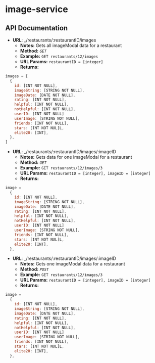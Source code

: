 # image-service

## API Documentation

* **URL**: _/restaurants/:restaurantID/images
  * **Notes:** Gets all imageModal data for a restaurant
  * **Method:** _`GET`_
  * **Example:** `GET restaurants/12/images`
  * **URL Params:** `restaurantID = [integer]`
  * **Returns:**
```javascript
images = [
  {
    id: [INT NOT NULL],
    imageString: [STRING NOT NULL],
    imageDate: [DATE NOT NULL],
    rating: [INT NOT NULL],
    helpful: [INT NOT NULL],
    notHelpful: [INT NOT NULL],
    userID: [INT NOT NULL]
    userImage: [STRING NOT NULL],
    friends: [INT NOT NULL],
    stars: [INT NOT NUL]L,
    elite20: [INT],
  },
]
```
* **URL**: _/restaurants/:restaurantID/images/:imageID
  * **Notes:** Gets data for one imageModal for a restaurant
  * **Method:** _`GET`_
  * **Example:** `GET restaurants/12/images/3`
  * **URL Params:** `restaurantID = [integer], imageID = [integer]`
  * **Returns:**
```javascript
image =
  {
    id: [INT NOT NULL],
    imageString: [STRING NOT NULL],
    imageDate: [DATE NOT NULL],
    rating: [INT NOT NULL],
    helpful: [INT NOT NULL],
    notHelpful: [INT NOT NULL],
    userID: [INT NOT NULL]
    userImage: [STRING NOT NULL],
    friends: [INT NOT NULL],
    stars: [INT NOT NUL]L,
    elite20: [INT],
  },
```

* **URL**: _/restaurants/:restaurantID/images/:imageID
  * **Notes:** Gets one imageModal data for a restaurant
  * **Method:** _`POST`_
  * **Example:** `GET restaurants/12/images/3`
  * **URL Params:** `restaurantID = [integer], imageID = [integer]`
  * **Returns:**
```javascript
image =
  {
    id: [INT NOT NULL],
    imageString: [STRING NOT NULL],
    imageDate: [DATE NOT NULL],
    rating: [INT NOT NULL],
    helpful: [INT NOT NULL],
    notHelpful: [INT NOT NULL],
    userID: [INT NOT NULL]
    userImage: [STRING NOT NULL],
    friends: [INT NOT NULL],
    stars: [INT NOT NUL]L,
    elite20: [INT],
  },
```
